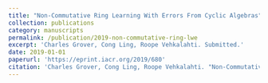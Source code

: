 ```yaml
---
title: "Non-Commutative Ring Learning With Errors From Cyclic Algebras"
collection: publications
category: manuscripts
permalink: /publication/2019-non-commutative-ring-lwe
excerpt: 'Charles Grover, Cong Ling, Roope Vehkalahti. Submitted.'
date: 2019-01-01
paperurl: 'https://eprint.iacr.org/2019/680'
citation: 'Charles Grover, Cong Ling, Roope Vehkalahti. "Non-Commutative Ring Learning With Errors From Cyclic Algebras." Submitted.'
---
```

